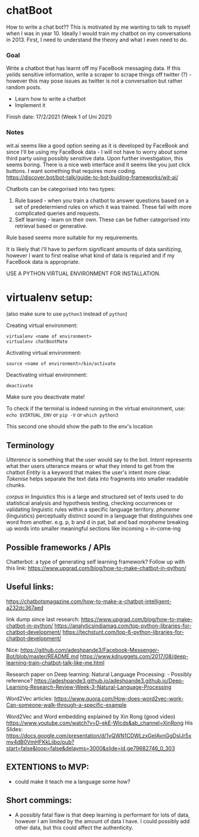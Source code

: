 # chatBoot

How to write a chat bot?? This is motivated by me wanting to talk to myself when I was in year 10. Ideally I would train my chatbot on my conversations in 2013. First, I need to understand the theory and what I even need to do.

### Goal ###
Write a chatbot that has learnt off my FaceBook messaging data. If this yeilds sensitive information, write a scraper to scrape things off twitter (?) - however this may pose issues as twitter is not a conversation but rather random posts. 

- Learn how to write a chatbot
- Implement it

Finish date: 17/2/2021 (Week 1 of Uni 2021)


### Notes

wit.ai seems like a good option seeing as it is developed by FaceBook and since I'll be using my FaceBook data - I will not have to worry about some third party using possibly sensitive data. Upon further investigation, this seems boring. There is a nice web interface and it seems like you just click buttons.
I want something that requires more coding.
https://discover.bot/bot-talk/guide-to-bot-buiding-frameworks/wit-ai/

Chatbots can be categorised into two types:
1. Rule based - when you train a chatbot to answer questions based on a set of predetermiend rules on which it was trained. These fail with more complicated queries and requests.
2. Self learning - learn on their own. These can be futher categorised into retrieval based or generative. 

Rule based seems more suitable for my requirements. 

It is likely that i'll have to perform significant amounts of data sanitizing, however I want to first realise what kind of data is requried and if my FaceBook data is appropriate. 

USE A PYTHON VIRTUAL ENVIRONMENT FOR INSTALLATION.

# virtualenv setup:
(also make sure to use `python3` instead of `python`)

Creating virtual environment:
```
virtualenv <name of environment>
virtualenv chatBootMate
```
Activating virtual environment:
```
source <name of environment>/bin/activate
```
Deactivating virtual environment:
```
deactivate
```
Make sure you deactivate mate!

To check if the terminal is indeed running in the virtual environment, use: 
`echo $VIRTUAL_ENV` or `pip -V` or `which python3`

This second one should show the path to the env's location

## Terminology

_Utterance_ is something that the user would say to the bot.
_Intent_ represents what ther users utterance means or what they intend to get from the chatbot
_Entity_ is a keyword that makes the user's intent more clear.
_Tokenise_ helps separate the text data into fragments into smaller readable chunks. 

_corpus_ in linguistics this is a large and structured set of texts used to do statistical analysis and hypothesis testing, checking occurrences or validating linguistic rules within a specific language territory.
_phoneme_ (linguistics) perceptually distinct sound in a language that distinguishes one word from another. e.g. p, b and d in pat, bat and bad
_morpheme_ breaking up words into smaller meaningful sections like incoming = in-come-ing

## Possible frameworks / APIs

Chatterbot: a type of generating self learning framework?
Follow up with this link: https://www.upgrad.com/blog/how-to-make-chatbot-in-python/

## Useful links:
https://chatbotsmagazine.com/how-to-make-a-chatbot-intelligent-a232dc367aed

link dump since last research:
https://www.upgrad.com/blog/how-to-make-chatbot-in-python/
https://analyticsindiamag.com/top-python-libraries-for-chatbot-development/
https://techstunt.com/top-6-python-libraries-for-chatbot-development/

Nice:
https://github.com/adeshpande3/Facebook-Messenger-Bot/blob/master/README.md
https://www.kdnuggets.com/2017/08/deep-learning-train-chatbot-talk-like-me.html

Research paper on Deep learning: Natural Language Processing: - Possibly reference?
https://adeshpande3.github.io/adeshpande3.github.io/Deep-Learning-Research-Review-Week-3-Natural-Language-Processing

Word2Vec articles:
https://www.quora.com/How-does-word2vec-work-Can-someone-walk-through-a-specific-example

Word2Vec and Word embedding explained by Xin Rong (good video)
https://www.youtube.com/watch?v=D-ekE-Wlcds&ab_channel=XinRong
His Slides:
https://docs.google.com/presentation/d/1yQWN1CDWLzxGeIAvnGgDsIJr5xmy4dB0VmHFKkLiibo/pub?start=false&loop=false&delayms=3000&slide=id.ge79682746_0_303

## EXTENTIONS to MVP:
- could make it teach me a language some how?


## Short commings:
- A possibly fatal flaw is that deep learning is performant for lots of data, however I am limited by the amount of data I have. I could possibly add other data, but this could affect the authenticity.